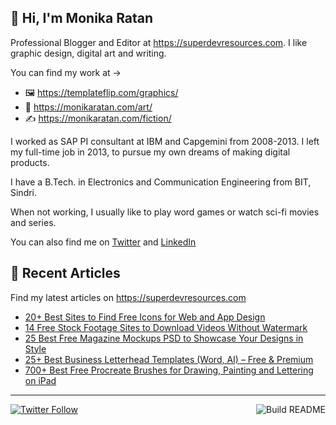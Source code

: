 ## 👋 Hi, I'm Monika Ratan

Professional Blogger and Editor at https://superdevresources.com. I like graphic design, digital art and writing.

You can find my work at → 
- 🖼 https://templateflip.com/graphics/
- 🎨 https://monikaratan.com/art/
- ✍ https://monikaratan.com/fiction/

I worked as SAP PI consultant at IBM and Capgemini from 2008-2013. I left my full-time job in 2013, to pursue my own dreams of making digital products.

I have a B.Tech. in Electronics and Communication Engineering from BIT, Sindri.

When not working, I usually like to play word games or watch sci-fi movies and series.

You can also find me on [Twitter](https://twitter.com/monikaratan) and [LinkedIn](https://www.linkedin.com/in/monika-ratan-66207531)


## 📝 Recent Articles

Find my latest articles on https://superdevresources.com

<!-- FEED-START -->
- [20+ Best Sites to Find Free Icons for Web and App Design](https://superdevresources.com/free-icons/)
- [14 Free Stock Footage Sites to Download Videos Without Watermark](https://superdevresources.com/free-stock-videos-footages/)
- [25 Best Free Magazine Mockups PSD to Showcase Your Designs in Style](https://superdevresources.com/magazine-mockups-free/)
- [25+ Best Business Letterhead Templates (Word, AI) – Free & Premium](https://superdevresources.com/business-letterhead-templates/)
- [700+ Best Free Procreate Brushes for Drawing, Painting and Lettering on iPad](https://superdevresources.com/procreate-brushes-free/)
<!-- FEED-END -->

---
[![Twitter Follow](https://img.shields.io/twitter/follow/monikaratan?label=Follow&style=social)](https://twitter.com/monikaratan) <a href="https://github.com/monikaratan/monikaratan/actions"><img src="https://github.com/monikaratan/monikaratan/workflows/Build%20README/badge.svg?branch=main" align="right" alt="Build README"></a>
